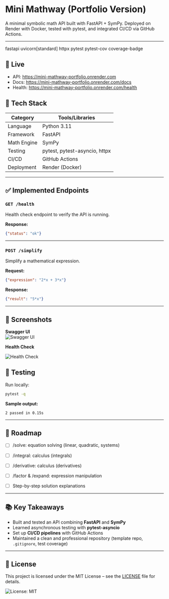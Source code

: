 # Mini Mathway (Portfolio Version)

A minimal symbolic math API built with FastAPI + SymPy. Deployed on Render with Docker, tested with pytest, and integrated CI/CD via GitHub Actions.

---

fastapi
uvicorn[standard]
httpx
pytest
pytest-cov
coverage-badge

## 🚀 Live
- API: https://mini-mathway-portfolio.onrender.com
- Docs: https://mini-mathway-portfolio.onrender.com/docs
- Health: https://mini-mathway-portfolio.onrender.com/health


## 🚀 Tech Stack
| Category        | Tools/Libraries                  |
|-----------------|----------------------------------|
| Language        | Python 3.11                      |
| Framework       | FastAPI                          |
| Math Engine     | SymPy                            |
| Testing         | pytest, pytest-asyncio, httpx    |
| CI/CD           | GitHub Actions                   |
| Deployment      | Render (Docker)                  |


---

## ✅ Implemented Endpoints

### `GET /health`
Health check endpoint to verify the API is running.

**Response:**
~~~json
{"status": "ok"}
~~~

---

### `POST /simplify`
Simplify a mathematical expression.

**Request:**
~~~json
{"expression": "2*x + 3*x"}
~~~

**Response:**
~~~json
{"result": "5*x"}
~~~

---

## 📸 Screenshots

**Swagger UI**  
![Swagger UI](assets/swagger-ui.jpg)




**Health Check**  


![Health Check](assets/health-check.jpg)






## 🧪 Testing

Run locally:
~~~bash
pytest -q
~~~

**Sample output:**
~~~text
2 passed in 0.15s
~~~


---


## 🚀 Roadmap
- [ ] /solve: equation solving (linear, quadratic, systems)
- [ ] /integral: calculus (integrals)
- [ ] /derivative: calculus (derivatives)
- [ ] /factor & /expand: expression manipulation
- [ ] Step-by-step solution explanations


---

## 📚 Key Takeaways
- Built and tested an API combining **FastAPI** and **SymPy**  
- Learned asynchronous testing with **pytest-asyncio**  
- Set up **CI/CD pipelines** with GitHub Actions  
- Maintained a clean and professional repository (template repo, `.gitignore`, test coverage)  

---

## 📜 License
This project is licensed under the MIT License – see the [LICENSE](./LICENSE) file for details.  

![License: MIT](https://img.shields.io/badge/License-MIT-yellow.svg)

